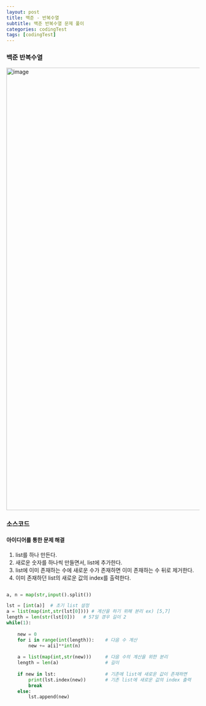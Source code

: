 ```yaml
---
layout: post
title: 백준 - 반복수열
subtitle: 백준 반복수열 문제 풀이
categories: codingTest
tags: [codingTest]
---
```


### 백준 반복수열

<img width="1154" alt="image" src="https://user-images.githubusercontent.com/62547169/144698375-e7ed595e-d7fb-44ed-abb7-9a9c2aced194.png">


### 소스코드
 
#### 아이디어를 통한 문제 해결

1. list를 하나 만든다.
2. 새로운 숫자를 하나씩 만들면서, list에 추가한다.
3. list에 이미 존재하는 수에 새로운 수가 존재하면 이미 존재하는 수 뒤로 제거한다.
4. 이미 존재하던 list의 새로운 값의 index를 출력한다.


```python

a, n = map(str,input().split())

lst = [int(a)]  # 초기 list 설정
a = list(map(int,str(lst[0]))) # 계산을 하기 위해 분리 ex) [5,7]
length = len(str(lst[0]))   # 57일 경우 길이 2
while(1):
    
    new = 0
    for i in range(int(length)):    # 다음 수 계산
        new += a[i]**int(n)
        
    a = list(map(int,str(new)))     # 다음 수의 계산을 위한 분리
    length = len(a)                 # 길이
    
    if new in lst:                  # 기존에 list에 새로운 값이 존재하면
        print(lst.index(new))       # 기존 list에 새로운 값의 index 출력
        break
    else:
        lst.append(new)


```








